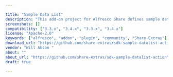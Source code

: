 ```yaml
---

title: "Sample Data List"
description: "This add-on project for Alfresco Share defines sample data list definitions for Alfresco Share. Currently there is just one 'Book List' definition but it is intended that other types will be added. Owner Will Abson ‌ Versions Community 3.3.x Community 3.4.x Enterprise 3.3.x Enterprise 3.4.x License Type Apache Project Page GitHub - share-extras/sdk-sample-datalist-action: Sample custom action for Data List items for use within the Data Lists… Download Page Tags Share-Extras Component Type Data List Definitions Extension Points Installation JAR Products Share Web Client"
screenshots: []
compatibility: ["3.3.x", "3.4.x", "3.3.x", "3.4.x"]
license: "Apache-2.0"
keywords: ["alfresco", "addon", "plugin", "community", "Share-Extras"]
download_url: "https://github.com/share-extras/sdk-sample-datalist-action"
vendor: "Will Abson ‌"
about: ""
about_url: "https://github.com/share-extras/sdk-sample-datalist-action"
draft: true

---
```

